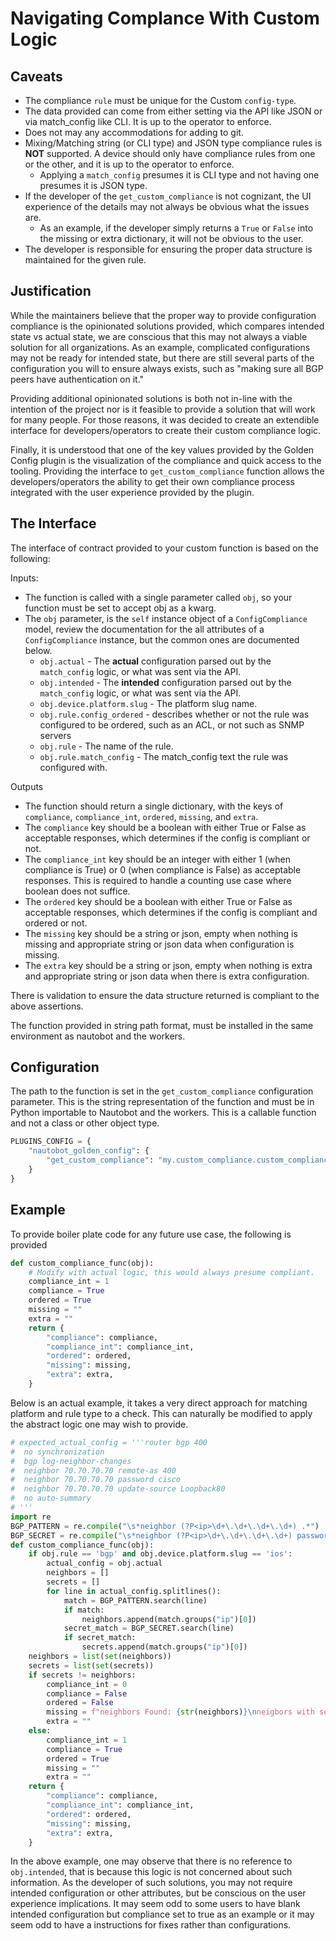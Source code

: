 # Navigating Complance With Custom Logic

## Caveats

- The compliance `rule` must be unique for the Custom `config-type`.
- The data provided can come from either setting via the API like JSON or via match_config like CLI. It is up to the operator to enforce.
- Does not may any accommodations for adding to git.
- Mixing/Matching string (or CLI type) and JSON type compliance rules is **NOT** supported. A device should only have compliance rules from one or the other, and it is up to the operator to enforce.
  - Applying a `match_config` presumes it is CLI type and not having one presumes it is JSON type.
- If the developer of the `get_custom_compliance` is not cognizant, the UI experience of the details may not always be obvious what the issues are.
  - As an example, if the developer simply returns a `True` or `False` into the missing or extra dictionary, it will not be obvious to the user.
- The developer is responsible for ensuring the proper data structure is maintained for the given rule.

## Justification

While the maintainers believe that the proper way to provide configuration compliance is the opinionated solutions provided, which compares intended
state vs actual state, we are conscious that this may not always a viable solution for all organizations. As an example, complicated configurations may
not be ready for intended state, but there are still several parts of the configuration you will to ensure always exists, such as "making sure all BGP
peers have authentication on it."

Providing additional opinionated solutions is both not in-line with the intention of the project nor is it feasible to provide a solution that will work
for many people. For those reasons, it was decided to create an extendible interface for developers/operators to create their custom compliance logic.

Finally, it is understood that one of the key values provided by the Golden Config plugin is the visualization of the compliance and quick access to the
tooling. Providing the interface to `get_custom_compliance` function allows the developers/operators the ability to get their own compliance process
integrated with the user experience provided by the plugin.

## The Interface

The interface of contract provided to your custom function is based on the following:

Inputs:
- The function is called with a single parameter called `obj`, so your function must be set to accept obj as a kwarg.
- The `obj` parameter, is the `self` instance object of a `ConfigCompliance` model, review the documentation for the all attributes of a `ConfigCompliance` instance, but the common ones are documented below.
  - `obj.actual` - The **actual** configuration parsed out by the `match_config` logic, or what was sent via the API.
  - `obj.intended` - The **intended** configuration parsed out by the `match_config` logic, or what was sent via the API.
  - `obj.device.platform.slug` -  The platform slug name.
  - `obj.rule.config_ordered` - describes whether or not the rule was configured to be ordered, such as an ACL, or not such as SNMP servers
  - `obj.rule` - The name of the rule.
  - `obj.rule.match_config` - The match_config text the rule was configured with.

Outputs
- The function should return a single dictionary, with the keys of `compliance`, `compliance_int`, `ordered`, `missing`, and `extra`.
- The `compliance` key should be a boolean with either True or False as acceptable responses, which determines if the config is compliant or not.
- The `compliance_int` key should be an integer with either 1 (when compliance is True) or 0 (when compliance is False) as acceptable responses. This is required to handle a counting use case where boolean does not suffice.
- The `ordered` key should be a boolean with either True or False as acceptable responses, which determines if the config is compliant and ordered or not.
- The `missing` key should be a string or json, empty when nothing is missing and appropriate string or json data when configuration is missing.
- The `extra` key should be a string or json, empty when nothing is extra and appropriate string or json data when there is extra configuration.

There is validation to ensure the data structure returned is compliant to the above assertions.

The function provided in string path format, must be installed in the same environment as nautobot and the workers.

## Configuration

The path to the function is set in the `get_custom_compliance` configuration parameter. This is the string representation of the function and must be in
Python importable to Nautobot and the workers. This is a callable function and not a class or other object type.

```python
PLUGINS_CONFIG = {
    "nautobot_golden_config": {
        "get_custom_compliance": "my.custom_compliance.custom_compliance_func"
    }
}
```

## Example

To provide boiler plate code for any future use case, the following is provided

```python
def custom_compliance_func(obj):
    # Modify with actual logic, this would always presume compliant.
    compliance_int = 1
    compliance = True
    ordered = True
    missing = ""
    extra = ""
    return {
        "compliance": compliance,
        "compliance_int": compliance_int,
        "ordered": ordered,
        "missing": missing,
        "extra": extra,
    }
```

Below is an actual example, it takes a very direct approach for matching platform and rule type to a check. This can naturally be modified to apply the abstract logic one may wish to provide.

```python
# expected_actual_config = '''router bgp 400
#  no synchronization
#  bgp log-neighbor-changes
#  neighbor 70.70.70.70 remote-as 400
#  neighbor 70.70.70.70 password cisco 
#  neighbor 70.70.70.70 update-source Loopback80
#  no auto-summary
# '''
import re
BGP_PATTERN = re.compile("\s*neighbor (?P<ip>\d+\.\d+\.\d+\.\d+) .*")
BGP_SECRET = re.compile("\s*neighbor (?P<ip>\d+\.\d+\.\d+\.\d+) password (\S+).*")
def custom_compliance_func(obj):
    if obj.rule == 'bgp' and obj.device.platform.slug == 'ios':
        actual_config = obj.actual
        neighbors = []
        secrets = []
        for line in actual_config.splitlines():
            match = BGP_PATTERN.search(line)
            if match:
                neighbors.append(match.groups("ip")[0])
            secret_match = BGP_SECRET.search(line)
            if secret_match:
                secrets.append(match.groups("ip")[0])
    neighbors = list(set(neighbors))
    secrets = list(set(secrets))
    if secrets != neighbors:
        compliance_int = 0
        compliance = False
        ordered = False
        missing = f"neighbors Found: {str(neighbors)}\nneigbors with secrets found: {str(secrets)}"
        extra = ""    
    else:
        compliance_int = 1
        compliance = True
        ordered = True
        missing = ""
        extra = ""
    return {
        "compliance": compliance,
        "compliance_int": compliance_int,
        "ordered": ordered,
        "missing": missing,
        "extra": extra,
    }
```

In the above example, one may observe that there is no reference to `obj.intended`, that is because this logic is not concerned about such information.
As the developer of such solutions, you may not require intended configuration or other attributes, but be conscious on the user experience
implications. It may seem odd to some users to have blank intended configuration but compliance set to true as an example or it may seem odd to have a
instructions for fixes rather than configurations. 